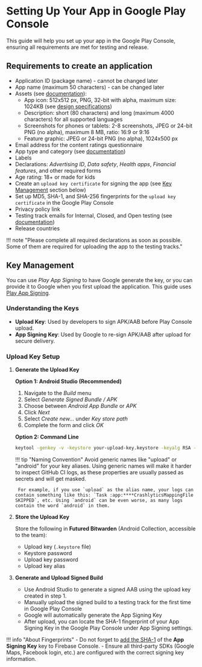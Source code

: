 # Setting Up Your App in Google Play Console

This guide will help you set up your app in the Google Play Console, ensuring all requirements are met for testing and release.

## Requirements to create an application
- Application ID (package name) - cannot be changed later
- App name (maximum 50 characters) - can be changed later
- Assets (see [documentation](https://support.google.com/googleplay/android-developer/answer/9866151)):
    - App icon: 512x512 px, PNG, 32-bit with alpha, maximum size: 1024KB (see [design specifications](https://developer.android.com/distribute/google-play/resources/icon-design-specifications))
    - Description: short (80 characters) and long (maximum 4000 characters) for all supported languages
    - Screenshots for phones or tablets: 2-8 screenshots, JPEG or 24-bit PNG (no alpha), maximum 8 MB, ratio: 16:9 or 9:16
    - Feature graphic: JPEG or 24-bit PNG (no alpha), 1024x500 px
- Email address for the content ratings questionnaire
- App type and category (see [documentation](https://support.google.com/googleplay/android-developer/answer/9859673))
- Labels
- Declarations: *Advertising ID*, *Data safety*, *Health apps*, *Financial features*, and other required forms
- Age rating: 18+ or made for kids
- Create an `upload key certificate` for signing the app (see [Key Management](#key-management) section below)
- Set up MD5, SHA-1, and SHA-256 fingerprints for the `upload key certificate` in the Google Play Console
- Privacy policy link
- Testing track emails for Internal, Closed, and Open testing (see [documentation](https://support.google.com/googleplay/android-developer/answer/9845334))
- Release countries

!!! note "Please complete all required declarations as soon as possible. Some of them are required for uploading the app to the testing tracks."

## Key Management

You can use *Play App Signing* to have Google generate the key, or you can provide it to Google when you first upload the application.
This guide uses [Play App Signing](https://support.google.com/googleplay/android-developer/answer/9842756).

### Understanding the Keys
- **Upload Key**: Used by developers to sign APK/AAB before Play Console upload.
- **App Signing Key**: Used by Google to re-sign APK/AAB after upload for secure delivery.

### Upload Key Setup

1. **Generate the Upload Key**

    **Option 1: Android Studio (Recommended)**

    1. Navigate to the *Build* menu
    2. Select *Generate Signed Bundle / APK*
    3. Choose between *Android App Bundle* or *APK*
    4. Click *Next*
    5. Select *Create new...* under *Key store path*
    6. Complete the form and click *OK*

    **Option 2: Command Line**
    ```bash
    keytool -genkey -v -keystore your-upload-key.keystore -keyalg RSA -keysize 2048 -validity 10000 -alias your-alias-name
    ```

    !!! tip "Naming Convention"
        Avoid generic names like "upload" or "android" for your key aliases. Using generic names will make it harder to inspect GitHub CI logs, as these properties are usually passed as secrets and will get masked.
        
        For example, if you use `upload` as the alias name, your logs can contain something like this: `Task :app:****CrashlyticsMappingFile SKIPPED`, etc. Using `android` can be even worse, as many logs contain the word `android` in them.

2. **Store the Upload Key**
   
    Store the following in **Futured Bitwarden** (Android Collection, accessible to the team):

    - Upload key (`.keystore` file)
    - Keystore password
    - Upload key password
    - Upload key alias

3. **Generate and Upload Signed Build**
    - Use Android Studio to generate a signed AAB using the upload key created in step 1.
    - Manually upload the signed build to a testing track for the first time in Google Play Console
    - Google will automatically generate the App Signing Key
    - After upload, you can locate the SHA-1 fingerprint of your App Signing Key in the Google Play Console under App Signing settings.

!!! info "About Fingerprints"
    - Do not forget to [add the SHA-1](../project_setup/30_firebase.md#sha-certificate-fingerprints) of the **App Signing Key** key to Firebase Console.
    - Ensure all third-party SDKs (Google Maps, Facebook login, etc.) are configured with the correct signing key information.